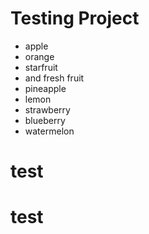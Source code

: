 # Testing Project

- apple
- orange
- starfruit
- and fresh fruit
- pineapple
- lemon
- strawberry
- blueberry
- watermelon
# test
# test
